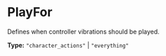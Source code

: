 # PlayFor

Defines when controller vibrations should be played.

**Type:** `"character_actions"` | `"everything"`

